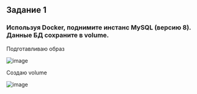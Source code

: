 ## Задание 1
### Используя Docker, поднимите инстанс MySQL (версию 8). Данные БД сохраните в volume.

Подготавливаю образ

![image](https://github.com/dikalov/devops-28/assets/126553776/34cebbeb-1583-4ea8-a236-0516f8a478e2)

Создаю volume

![image](https://github.com/dikalov/devops-28/assets/126553776/4c9e9df0-d1a5-413a-b67b-7bbcb7de0e60)

